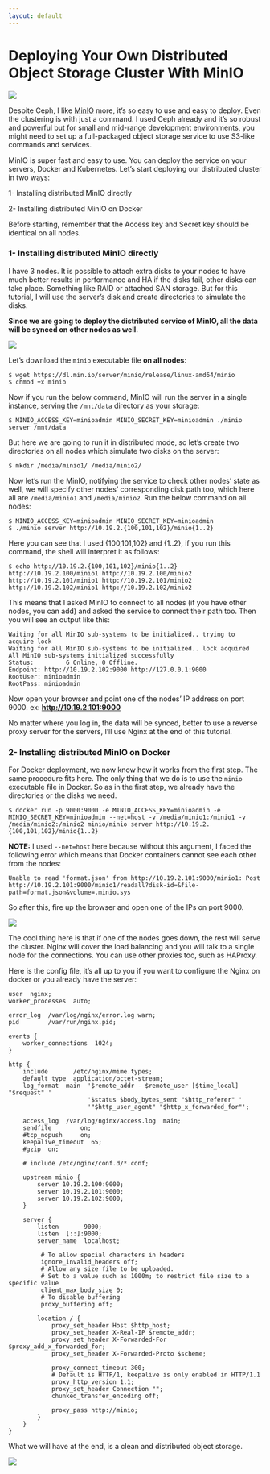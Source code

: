 ```yaml
---
layout: default
---
```


# Deploying Your Own Distributed Object Storage Cluster With MinIO

![](assets/img/minio_logo.jpeg)

Despite Ceph, I like [MinIO](https://min.io/) more, it’s so easy to use and easy to deploy. Even the clustering is  with just a command. I used Ceph already and it’s so robust and powerful but for small and mid-range development environments, you might need to set up a full-packaged object storage service to use S3-like commands  and services.

MinIO is super fast and easy to use. You can deploy the service on your servers, Docker and Kubernetes. Let’s  start deploying our distributed cluster in two ways:

1- Installing distributed MinIO directly

2- Installing distributed MinIO on Docker

Before starting, remember that the Access key and Secret key should be identical on all nodes.



### 1- Installing distributed MinIO directly

I have 3 nodes. It is possible to attach extra disks to your nodes to have much better results in performance  and HA if the disks fail, other disks can take place. Something like  RAID or attached SAN storage. But for this tutorial, I will use the  server’s disk and create directories to simulate the disks.

**Since we are going to deploy the distributed service of MinIO, all the data will be synced on other nodes as well.** 

![](assets/img/minio-arch.png)

Let’s download the `minio` executable file **on all nodes**:

```
$ wget https://dl.min.io/server/minio/release/linux-amd64/minio
$ chmod +x minio
```

Now if you run the below command, MinIO will run the server in a single instance, serving the `/mnt/data` directory as your storage:

```
$ MINIO_ACCESS_KEY=minioadmin MINIO_SECRET_KEY=minioadmin ./minio server /mnt/data
```

But here we are going to run it in  distributed mode, so let’s create two directories on all nodes which  simulate two disks on the server:

```
$ mkdir /media/minio1/ /media/minio2/
```

Now let’s run the MinIO, notifying the  service to check other nodes’ state as well, we will specify other  nodes’ corresponding disk path too, which here all are `/media/minio1` and `/media/minio2`. Run the below command on all nodes:

```
$ MINIO_ACCESS_KEY=minioadmin MINIO_SECRET_KEY=minioadmin
$ ./minio server http://10.19.2.{100,101,102}/minio{1..2}
```

Here you can see that I used {100,101,102} and {1..2}, if you run this command, the shell will interpret it as follows:

```
$ echo http://10.19.2.{100,101,102}/minio{1..2}
http://10.19.2.100/minio1 http://10.19.2.100/minio2 http://10.19.2.101/minio1 http://10.19.2.101/minio2 http://10.19.2.102/minio1 http://10.19.2.102/minio2
```

This means that I asked MinIO to connect to all nodes (if you have other nodes, you can add) and asked the  service to connect their path too. Then you will see an output like  this:

```
Waiting for all MinIO sub-systems to be initialized.. trying to acquire lock
Waiting for all MinIO sub-systems to be initialized.. lock acquired
All MinIO sub-systems initialized successfully
Status:         6 Online, 0 Offline. 
Endpoint: http://10.19.2.102:9000 http://127.0.0.1:9000           
RootUser: minioadmin 
RootPass: minioadmin
```

Now open your browser and point one of the nodes’ IP address on port 9000. ex: **http://10.19.2.101:9000**

No matter where you log in, the data  will be synced, better to use a reverse proxy server for the servers,  I’ll use Nginx at the end of this tutorial.



### 2- Installing distributed MinIO on Docker

For Docker deployment, we now know how  it works from the first step. The same procedure fits here. The only  thing that we do is to use the `minio` executable file in Docker. So as in the first step, we already have the directories or the disks we need.

```
$ docker run -p 9000:9000 -e MINIO_ACCESS_KEY=minioadmin -e MINIO_SECRET_KEY=minioadmin --net=host -v /media/minio1:/minio1 -v /media/minio2:/minio2 minio/minio server http://10.19.2.{100,101,102}/minio{1..2}
```

**NOTE:** I used `--net=host` here because without this argument, I faced the following error which  means that Docker containers cannot see each other from the nodes:

```
Unable to read 'format.json' from http://10.19.2.101:9000/minio1: Post http://10.19.2.101:9000/minio1/readall?disk-id=&file-path=format.json&volume=.minio.sys
```

So after this, fire up the browser and open one of the IPs on port 9000.

![](assets/img/minio-instances-load-balanced.png)

The cool thing here is that if one of  the nodes goes down, the rest will serve the cluster. Nginx will cover  the load balancing and you will talk to a single node for the  connections. You can use other proxies too, such as HAProxy.

Here is the config file, it’s all up to you if you want to configure the Nginx on docker or you already have the server:

```
user  nginx;
worker_processes  auto;

error_log  /var/log/nginx/error.log warn;
pid        /var/run/nginx.pid;

events {
    worker_connections  1024;
}

http {
    include       /etc/nginx/mime.types;
    default_type  application/octet-stream;
    log_format  main  '$remote_addr - $remote_user [$time_local] "$request" '
                      '$status $body_bytes_sent "$http_referer" '
                      '"$http_user_agent" "$http_x_forwarded_for"';

    access_log  /var/log/nginx/access.log  main;
    sendfile        on;
    #tcp_nopush     on;
    keepalive_timeout  65;
    #gzip  on;

    # include /etc/nginx/conf.d/*.conf;

    upstream minio {
        server 10.19.2.100:9000;
        server 10.19.2.101:9000;
        server 10.19.2.102:9000;
    }

    server {
        listen       9000;
        listen  [::]:9000;
        server_name  localhost;

         # To allow special characters in headers
         ignore_invalid_headers off;
         # Allow any size file to be uploaded.
         # Set to a value such as 1000m; to restrict file size to a specific value
         client_max_body_size 0;
         # To disable buffering
         proxy_buffering off;

        location / {
            proxy_set_header Host $http_host;
            proxy_set_header X-Real-IP $remote_addr;
            proxy_set_header X-Forwarded-For $proxy_add_x_forwarded_for;
            proxy_set_header X-Forwarded-Proto $scheme;

            proxy_connect_timeout 300;
            # Default is HTTP/1, keepalive is only enabled in HTTP/1.1
            proxy_http_version 1.1;
            proxy_set_header Connection "";
            chunked_transfer_encoding off;

            proxy_pass http://minio;
        }
    }
}
```

What we will have at the end, is a clean and distributed object storage.

![](assets/img/minio-web.png)
